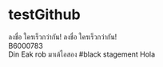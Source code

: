 ﻿# testGithub
ลงชื่อ ใครเร็วกว่ากัน!
ลงชื่อ ใครเร็วกว่ากัน!  
B6000783  
Din Eak rob
มาเด้ไอสอง #black
stagement Hola